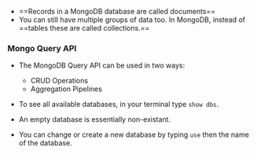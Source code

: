 - ==Records in a MongoDB database are called documents==
- You can still have multiple groups of data too. In MongoDB, instead of ==tables these are called collections.==

### Mongo Query API

- The MongoDB Query API can be used in two ways:
	- CRUD Operations
	- Aggregation Pipelines

- To see all available databases, in your terminal type `show dbs`.
- An empty database is essentially non-existant.
- You can change or create a new database by typing `use` then the name of the database.
